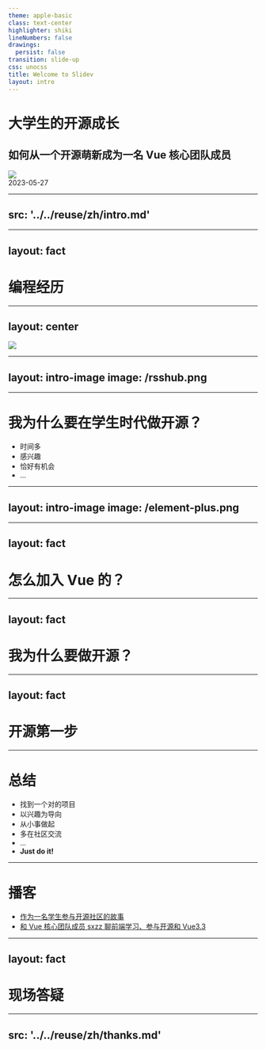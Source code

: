 ```yaml
---
theme: apple-basic
class: text-center
highlighter: shiki
lineNumbers: false
drawings:
  persist: false
transition: slide-up
css: unocss
title: Welcome to Slidev
layout: intro
---
```


# 大学生的开源成长
## 如何从一个开源萌新成为一名 Vue 核心团队成员

<div class="abs-br mx-10 my-8 flex scale-120">
  <div class="ml-3 flex flex-col text-right gap-1">
    <img
      src="/ospp.png" w-20 opacity="70"
    />
    <div class="text-sm opacity-50 font-mono">2023-05-27</div>
  </div>
</div>

---
src: '../../reuse/zh/intro.md'
---

---
layout: fact
---

# 编程经历


---
layout: center
---

<img src="https://camo.githubusercontent.com/2dfa6ee9831d2aec8b5faa3e316ddc6052c12d144f4e750a7651309270aa9a5b/68747470733a2f2f696d6733342e6464696d672e636e2f38352f372f32313032303835342d315f6f2e6a70673f323032322d30332d3038" h-130 />

---
layout: intro-image
image: /rsshub.png
---

---

# 我为什么要在学生时代做开源？

- 时间多
- 感兴趣
- 恰好有机会
- ...

---
layout: intro-image
image: /element-plus.png
---

---
layout: fact
---

# 怎么加入 Vue 的？

---
layout: fact
---

# 我为什么要做开源？

---
layout: fact
---

# 开源第一步

---

# 总结

- 找到一个对的项目
- 以兴趣为导向
- 从小事做起
- 多在社区交流
- ...
- **Just do it!**

---

# 播客

- [作为一名学生参与开源社区的故事](https://www.xiaoyuzhoufm.com/episode/633f91961aeb0012dbc36f55)
- [和 Vue 核心团队成员 sxzz 聊前端学习、参与开源和 Vue3.3](https://www.xiaoyuzhoufm.com/episode/646cd4901672628240ddda8e)

<div flex gap5>
  <Tweet id="1661023109942771713" class="flex-1" h-100 overflow-hidden />
  <Tweet id="1578223061786333184" class="flex-1" h-100 overflow-hidden />
</div>

---
layout: fact
---

# 现场答疑

---
src: '../../reuse/zh/thanks.md'
---
